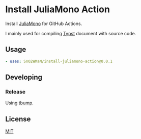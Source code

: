 # Install JuliaMono Action

Install [JuliaMono](https://juliamono.netlify.app/) for GitHub Actions.

I mainly used for compiling [Typst](https://typst.app/) document with source code.


## Usage

```yaml
- uses: SnO2WMaN/install-juliamono-action@0.0.1
```

## Developing

### Release

Using [tbump](https://github.com/your-tools/tbump).

## License

[MIT](./LICENSE)
